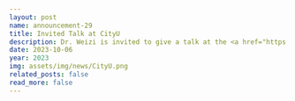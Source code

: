 ```yaml
---
layout: post
name: announcement-29
title: Invited Talk at CityU
description: Dr. Weizi is invited to give a talk at the <a href="https://www.cityu.edu.hk/ace/"> Department of Architecture and Civil Engineering </a> at the <a href="https://www.cityu.edu.hk/"> City University of Hong Kong </a> in Fall 2023.
date: 2023-10-06
year: 2023
img: assets/img/news/CityU.png
related_posts: false
read_more: false 
---
```

